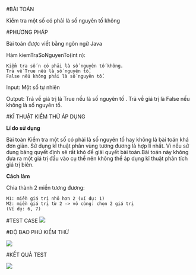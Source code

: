 #BÀI TOÁN

Kiểm tra một số có phải là số nguyên tố không
 
#PHƯƠNG PHÁP

Bài toán được viết bằng ngôn ngữ Java

Hàm kiemTraSoNguyenTo(int n): 

	Kiểm tra số n có phải là số nguyên tố không. 
	Trả về True nếu là số nguyên tố,
 	False nếu không phải là số nguyên tố.

Input: Một số tự nhiên

Output: Trả về giá trị là True nếu là số nguyên tố
.
		Trả về giá trị là False nếu không là số nguyên tố.

#KĨ THUẬT KIỂM THỬ ÁP DỤNG

**Lí do sử dụng**

Bài toàn Kiểm tra một số có phải là số nguyên tố hay không  là bài toán khá đơn giản. Sử dụng kĩ thuật phân vùng tương đương là hợp lí nhất. Vì nếu sử dụng bảng quyết định sẽ rất khó để giải quyết bài toán.Bài toán này không đưa ra một giá trị đầu vào cụ thể nên không thể áp dụng kĩ thuật phân tích giá trị biên.

**Cách làm** 

Chia thành 2 miền tương đương:

	M1: miền giá trị nhỏ hơn 2 (ví dụ: 1)
 	M2: miền giá trị từ 2 -> vô cùng: chọn 2 giá trị 
	(Ví dụ: 6, 7)
#TEST CASE
![](https://github.com/huyendtt58/int3117-2016/blob/master/LuongThiTrang/BT1/TestCase.PNG)

#ĐỘ BAO PHỦ KIỂM THỬ

![](https://github.com/truonganhhoang/int3117-2016/blob/master/LuongThiTrang/BT1/TestCoverage.PNG)

#KẾT QUẢ TEST

![](https://github.com/huyendtt58/int3117-2016/blob/master/LuongThiTrang/BT1/KetQuaTest.PNG)



